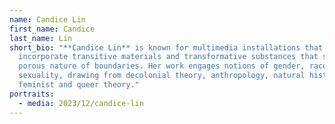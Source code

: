 ```yaml
---
name: Candice Lin
first_name: Candice
last_name: Lin
short_bio: "**Candice Lin** is known for multimedia installations that
  incorporate transitive materials and transformative substances that signal the
  porous nature of boundaries. Her work engages notions of gender, race, and
  sexuality, drawing from decolonial theory, anthropology, natural history, and
  feminist and queer theory."
portraits:
  - media: 2023/12/candice-lin
---
```

